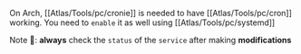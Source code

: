 
On Arch, [[Atlas/Tools/pc/cronie]] is needed to have [[Atlas/Tools/pc/cron]] working.
You need to `enable` it as well using [[Atlas/Tools/pc/systemd]]

Note 📔: **always** check the `status` of the `service` after making **modifications**
